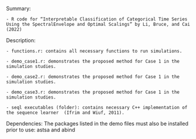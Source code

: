 Summary:

    - R code for “Interpretable Classification of Categorical Time Series Using the SpectralEnvelope and Optimal Scalings” by Li, Bruce, and Cai (2022)

Description:

    - functions.r: contains all necessary functions to run simulations.

    - demo_case1.r: demonstrates the proposed method for Case 1 in the simulation studies.

    - demo_case2.r: demonstrates the proposed method for Case 1 in the simulation studies.

    - demo_case3.r: demonstrates the proposed method for Case 1 in the simulation studies.

    - seql executables (folder): contains necessary C++ implementation of the sequence learner  (Ifrim and Wiuf, 2011).

Dependencies:
The packages listed in the demo files must also be installed prior to use: astsa and abind
